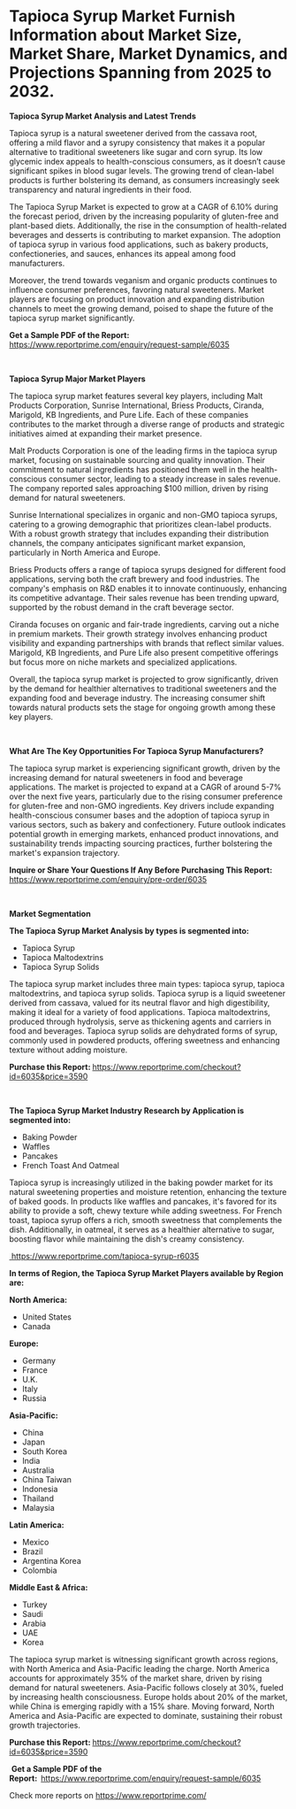 <p><h1>Tapioca Syrup Market Furnish Information about Market Size, Market Share, Market Dynamics, and Projections Spanning from 2025 to 2032.</h1></p><p><strong>Tapioca Syrup Market Analysis and Latest Trends</strong></p>
<p><p>Tapioca syrup is a natural sweetener derived from the cassava root, offering a mild flavor and a syrupy consistency that makes it a popular alternative to traditional sweeteners like sugar and corn syrup. Its low glycemic index appeals to health-conscious consumers, as it doesn’t cause significant spikes in blood sugar levels. The growing trend of clean-label products is further bolstering its demand, as consumers increasingly seek transparency and natural ingredients in their food.</p><p>The Tapioca Syrup Market is expected to grow at a CAGR of 6.10% during the forecast period, driven by the increasing popularity of gluten-free and plant-based diets. Additionally, the rise in the consumption of health-related beverages and desserts is contributing to market expansion. The adoption of tapioca syrup in various food applications, such as bakery products, confectioneries, and sauces, enhances its appeal among food manufacturers. </p><p>Moreover, the trend towards veganism and organic products continues to influence consumer preferences, favoring natural sweeteners. Market players are focusing on product innovation and expanding distribution channels to meet the growing demand, poised to shape the future of the tapioca syrup market significantly.</p></p>
<p><strong>Get a Sample PDF of the Report:&nbsp;</strong> <a href="https://www.reportprime.com/enquiry/request-sample/6035?utm_campaign=3541&utm_medium=2&utm_source=Github&utm_content=ia&utm_term=19032025&utm_id=tapioca-syrup">https://www.reportprime.com/enquiry/request-sample/6035</a></p>
<p>&nbsp;</p>
<p><strong>Tapioca Syrup Major Market Players</strong></p>
<p><p>The tapioca syrup market features several key players, including Malt Products Corporation, Sunrise International, Briess Products, Ciranda, Marigold, KB Ingredients, and Pure Life. Each of these companies contributes to the market through a diverse range of products and strategic initiatives aimed at expanding their market presence.</p><p>Malt Products Corporation is one of the leading firms in the tapioca syrup market, focusing on sustainable sourcing and quality innovation. Their commitment to natural ingredients has positioned them well in the health-conscious consumer sector, leading to a steady increase in sales revenue. The company reported sales approaching $100 million, driven by rising demand for natural sweeteners.</p><p>Sunrise International specializes in organic and non-GMO tapioca syrups, catering to a growing demographic that prioritizes clean-label products. With a robust growth strategy that includes expanding their distribution channels, the company anticipates significant market expansion, particularly in North America and Europe.</p><p>Briess Products offers a range of tapioca syrups designed for different food applications, serving both the craft brewery and food industries. The company's emphasis on R&D enables it to innovate continuously, enhancing its competitive advantage. Their sales revenue has been trending upward, supported by the robust demand in the craft beverage sector.</p><p>Ciranda focuses on organic and fair-trade ingredients, carving out a niche in premium markets. Their growth strategy involves enhancing product visibility and expanding partnerships with brands that reflect similar values. Marigold, KB Ingredients, and Pure Life also present competitive offerings but focus more on niche markets and specialized applications.</p><p>Overall, the tapioca syrup market is projected to grow significantly, driven by the demand for healthier alternatives to traditional sweeteners and the expanding food and beverage industry. The increasing consumer shift towards natural products sets the stage for ongoing growth among these key players.</p></p>
<p>&nbsp;</p>
<p><strong>What Are The Key Opportunities For Tapioca Syrup Manufacturers?</strong></p>
<p><p>The tapioca syrup market is experiencing significant growth, driven by the increasing demand for natural sweeteners in food and beverage applications. The market is projected to expand at a CAGR of around 5-7% over the next five years, particularly due to the rising consumer preference for gluten-free and non-GMO ingredients. Key drivers include expanding health-conscious consumer bases and the adoption of tapioca syrup in various sectors, such as bakery and confectionery. Future outlook indicates potential growth in emerging markets, enhanced product innovations, and sustainability trends impacting sourcing practices, further bolstering the market's expansion trajectory.</p></p>
<p><strong>Inquire or Share Your Questions If Any Before Purchasing This Report:</strong> <a href="https://www.reportprime.com/enquiry/pre-order/6035?utm_campaign=3541&utm_medium=2&utm_source=Github&utm_content=ia&utm_term=19032025&utm_id=tapioca-syrup">https://www.reportprime.com/enquiry/pre-order/6035</a></p>
<p>&nbsp;</p>
<p><strong>Market Segmentation</strong></p>
<p><strong>The Tapioca Syrup Market Analysis by types is segmented into:</strong></p>
<p><ul><li>Tapioca Syrup</li><li>Tapioca Maltodextrins</li><li>Tapioca Syrup Solids</li></ul></p>
<p><p>The tapioca syrup market includes three main types: tapioca syrup, tapioca maltodextrins, and tapioca syrup solids. Tapioca syrup is a liquid sweetener derived from cassava, valued for its neutral flavor and high digestibility, making it ideal for a variety of food applications. Tapioca maltodextrins, produced through hydrolysis, serve as thickening agents and carriers in food and beverages. Tapioca syrup solids are dehydrated forms of syrup, commonly used in powdered products, offering sweetness and enhancing texture without adding moisture.</p></p>
<p><strong>Purchase this Report:&nbsp;</strong><a href="https://www.reportprime.com/checkout?id=6035&price=3590&utm_campaign=3541&utm_medium=2&utm_source=Github&utm_content=ia&utm_term=19032025&utm_id=tapioca-syrup">https://www.reportprime.com/checkout?id=6035&price=3590</a></p>
<p>&nbsp;</p>
<p><strong>The Tapioca Syrup Market Industry Research by Application is segmented into:</strong></p>
<p><ul><li>Baking Powder</li><li>Waffles</li><li>Pancakes</li><li>French Toast And Oatmeal</li></ul></p>
<p><p>Tapioca syrup is increasingly utilized in the baking powder market for its natural sweetening properties and moisture retention, enhancing the texture of baked goods. In products like waffles and pancakes, it's favored for its ability to provide a soft, chewy texture while adding sweetness. For French toast, tapioca syrup offers a rich, smooth sweetness that complements the dish. Additionally, in oatmeal, it serves as a healthier alternative to sugar, boosting flavor while maintaining the dish's creamy consistency.</p></p>
<p><a href="https://www.reportprime.com/tapioca-syrup-r6035?utm_campaign=3541&utm_medium=2&utm_source=Github&utm_content=ia&utm_term=19032025&utm_id=tapioca-syrup">&nbsp;https://www.reportprime.com/tapioca-syrup-r6035</a></p>
<p><strong>In terms of Region, the Tapioca Syrup Market Players available by Region are:</strong></p>
<p>
    <p> <strong> North America: </strong>
        <ul>
            <li>United States</li>
            <li>Canada</li>
        </ul>
        </p> 
    <p> <strong> Europe: </strong>
        <ul>
            <li>Germany</li>
            <li>France</li>
            <li>U.K.</li>
            <li>Italy</li>
            <li>Russia</li>
        </ul>
        </p> 
    <p> <strong> Asia-Pacific: </strong>
        <ul>
            <li>China</li>
            <li>Japan</li>
            <li>South Korea</li>
            <li>India</li>
            <li>Australia</li>
            <li>China Taiwan</li>
            <li>Indonesia</li>
            <li>Thailand</li>
            <li>Malaysia</li>
        </ul>
        </p> 
    <p> <strong> Latin America: </strong>
        <ul>
            <li>Mexico</li>
            <li>Brazil</li>
            <li>Argentina Korea</li>
            <li>Colombia</li>
        </ul>
        </p> 
    <p> <strong> Middle East & Africa: </strong>
        <ul>
            <li>Turkey</li>
            <li>Saudi</li>
            <li>Arabia</li>
            <li>UAE</li>
            <li>Korea</li>
        </ul>
    </p>
    </p>
<p><p>The tapioca syrup market is witnessing significant growth across regions, with North America and Asia-Pacific leading the charge. North America accounts for approximately 35% of the market share, driven by rising demand for natural sweeteners. Asia-Pacific follows closely at 30%, fueled by increasing health consciousness. Europe holds about 20% of the market, while China is emerging rapidly with a 15% share. Moving forward, North America and Asia-Pacific are expected to dominate, sustaining their robust growth trajectories.</p></p>
<p><strong>Purchase this Report: </strong><a href="https://www.reportprime.com/checkout?id=6035&price=3590&utm_campaign=3541&utm_medium=2&utm_source=Github&utm_content=ia&utm_term=19032025&utm_id=tapioca-syrup">https://www.reportprime.com/checkout?id=6035&price=3590</a></p>
<p>&nbsp;<strong>Get a Sample PDF of the Report:&nbsp;&nbsp;</strong><a href="https://www.reportprime.com/enquiry/request-sample/6035?utm_campaign=3541&utm_medium=2&utm_source=Github&utm_content=ia&utm_term=19032025&utm_id=tapioca-syrup">https://www.reportprime.com/enquiry/request-sample/6035</a></p>
<p><strong></strong></p>
<p>Check more reports on <a href="https://www.reportprime.com/?utm_campaign=3541&utm_medium=2&utm_source=Github&utm_content=ia&utm_term=19032025&utm_id=tapioca-syrup">https://www.reportprime.com/</a></p>